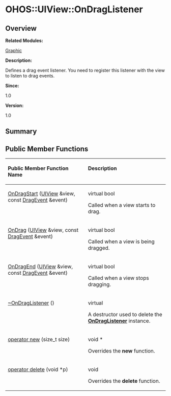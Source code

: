 # OHOS::UIView::OnDragListener<a name="EN-US_TOPIC_0000001054598189"></a>

## **Overview**<a name="section720343009093535"></a>

**Related Modules:**

[Graphic](graphic.md)

**Description:**

Defines a drag event listener. You need to register this listener with the view to listen to drag events. 

**Since:**

1.0

**Version:**

1.0

## **Summary**<a name="section1898448858093535"></a>

## Public Member Functions<a name="pub-methods"></a>

<a name="table1293802348093535"></a>
<table><thead align="left"><tr id="row1643634659093535"><th class="cellrowborder" valign="top" width="50%" id="mcps1.1.3.1.1"><p id="p1815611237093535"><a name="p1815611237093535"></a><a name="p1815611237093535"></a>Public Member Function Name</p>
</th>
<th class="cellrowborder" valign="top" width="50%" id="mcps1.1.3.1.2"><p id="p1926993820093535"><a name="p1926993820093535"></a><a name="p1926993820093535"></a>Description</p>
</th>
</tr>
</thead>
<tbody><tr id="row1070898143093535"><td class="cellrowborder" valign="top" width="50%" headers="mcps1.1.3.1.1 "><p id="p1790876605093535"><a name="p1790876605093535"></a><a name="p1790876605093535"></a><a href="graphic.md#ga876bada94186d79c03de6da64c26e636">OnDragStart</a> (<a href="ohos-uiview.md">UIView</a> &amp;view, const <a href="ohos-dragevent.md">DragEvent</a> &amp;event)</p>
</td>
<td class="cellrowborder" valign="top" width="50%" headers="mcps1.1.3.1.2 "><p id="p1309114099093535"><a name="p1309114099093535"></a><a name="p1309114099093535"></a>virtual bool </p>
<p id="p1648251539093535"><a name="p1648251539093535"></a><a name="p1648251539093535"></a>Called when a view starts to drag. </p>
</td>
</tr>
<tr id="row1838498526093535"><td class="cellrowborder" valign="top" width="50%" headers="mcps1.1.3.1.1 "><p id="p777513762093535"><a name="p777513762093535"></a><a name="p777513762093535"></a><a href="graphic.md#gac112ce602c6939a52781d13440255b0c">OnDrag</a> (<a href="ohos-uiview.md">UIView</a> &amp;view, const <a href="ohos-dragevent.md">DragEvent</a> &amp;event)</p>
</td>
<td class="cellrowborder" valign="top" width="50%" headers="mcps1.1.3.1.2 "><p id="p1105782576093535"><a name="p1105782576093535"></a><a name="p1105782576093535"></a>virtual bool </p>
<p id="p1717042794093535"><a name="p1717042794093535"></a><a name="p1717042794093535"></a>Called when a view is being dragged. </p>
</td>
</tr>
<tr id="row1207059153093535"><td class="cellrowborder" valign="top" width="50%" headers="mcps1.1.3.1.1 "><p id="p1183653403093535"><a name="p1183653403093535"></a><a name="p1183653403093535"></a><a href="graphic.md#gab9e57971ae7e9925eaa3ccef245cbd72">OnDragEnd</a> (<a href="ohos-uiview.md">UIView</a> &amp;view, const <a href="ohos-dragevent.md">DragEvent</a> &amp;event)</p>
</td>
<td class="cellrowborder" valign="top" width="50%" headers="mcps1.1.3.1.2 "><p id="p1007731057093535"><a name="p1007731057093535"></a><a name="p1007731057093535"></a>virtual bool </p>
<p id="p393708755093535"><a name="p393708755093535"></a><a name="p393708755093535"></a>Called when a view stops dragging. </p>
</td>
</tr>
<tr id="row323114565093535"><td class="cellrowborder" valign="top" width="50%" headers="mcps1.1.3.1.1 "><p id="p1069663567093535"><a name="p1069663567093535"></a><a name="p1069663567093535"></a><a href="graphic.md#ga34c01de74c319674fc94d1d74bb6e77e">~OnDragListener</a> ()</p>
</td>
<td class="cellrowborder" valign="top" width="50%" headers="mcps1.1.3.1.2 "><p id="p827879859093535"><a name="p827879859093535"></a><a name="p827879859093535"></a>virtual </p>
<p id="p1743716794093535"><a name="p1743716794093535"></a><a name="p1743716794093535"></a>A destructor used to delete the <strong id="b1786573529093535"><a name="b1786573529093535"></a><a name="b1786573529093535"></a><a href="ohos-uiview-ondraglistener.md">OnDragListener</a></strong> instance. </p>
</td>
</tr>
<tr id="row1392058031093535"><td class="cellrowborder" valign="top" width="50%" headers="mcps1.1.3.1.1 "><p id="p611260274093535"><a name="p611260274093535"></a><a name="p611260274093535"></a><a href="graphic.md#ga4854963aa969ee20a6cd174a70f5cd23">operator new</a> (size_t size)</p>
</td>
<td class="cellrowborder" valign="top" width="50%" headers="mcps1.1.3.1.2 "><p id="p514132515093535"><a name="p514132515093535"></a><a name="p514132515093535"></a>void * </p>
<p id="p1079038878093535"><a name="p1079038878093535"></a><a name="p1079038878093535"></a>Overrides the <strong id="b1045595869093535"><a name="b1045595869093535"></a><a name="b1045595869093535"></a>new</strong> function. </p>
</td>
</tr>
<tr id="row909205615093535"><td class="cellrowborder" valign="top" width="50%" headers="mcps1.1.3.1.1 "><p id="p521987600093535"><a name="p521987600093535"></a><a name="p521987600093535"></a><a href="graphic.md#gadf1997a0f56ac2b220e7f0f8e8e0a6ef">operator delete</a> (void *p)</p>
</td>
<td class="cellrowborder" valign="top" width="50%" headers="mcps1.1.3.1.2 "><p id="p884788524093535"><a name="p884788524093535"></a><a name="p884788524093535"></a>void </p>
<p id="p315616903093535"><a name="p315616903093535"></a><a name="p315616903093535"></a>Overrides the <strong id="b1675226832093535"><a name="b1675226832093535"></a><a name="b1675226832093535"></a>delete</strong> function. </p>
</td>
</tr>
</tbody>
</table>

